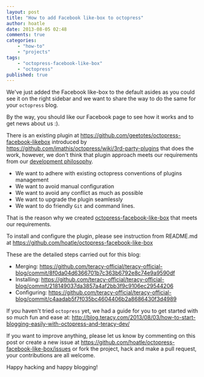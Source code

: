 ```yaml
---
layout: post
title: "How to add Facebook like-box to octopress"
author: hoatle
date: 2013-08-05 02:48
comments: true
categories:
    - "how-to"
    - "projects"
tags:
    - "octopress-facebook-like-box"
    - "octopress"
published: true
---
```


We've just added the Facebook like-box to the default asides as you could see it on the right
sidebar and we want to share the way to do the same for your `octopress` blog.

By the way, you should like our Facebook page to see how it works and to get news about us :).

There is an existing plugin at https://github.com/geetotes/octopress-facebook-likebox introduced by
https://github.com/imathis/octopress/wiki/3rd-party-plugins that does the work, however, we don't
think that plugin approach meets our requirements from our [development philosophy][].

<!-- more -->

- We want to adhere with existing octopress conventions of plugins management
- We want to avoid manual configuration
- We want to avoid any conflict as much as possible
- We want to upgrade the plugin seamlessly
- We want to do friendly `Git` and command lines.

That is the reason why we created [octopress-facebook-like-box] that meets our requirements.

To install and configure the plugin, please see instruction from README.md at
https://github.com/hoatle/octopress-facebook-like-box

These are the detailed steps carried out for this blog:

- Merging: https://github.com/teracy-official/teracy-official-blog/commit/8f0da04d6366701b7c363b6792e8c74e9a9590df
- Installing: https://github.com/teracy-official/teracy-official-blog/commit/218149037da3857a4af2bb3f9c9106ec29544206
- Configuring: https://github.com/teracy-official/teracy-official-blog/commit/c4aadab5f7f035bc4604406b2a8686430f3d4989

If you haven't tried `octopress` yet, we had a guide for you to get started with so much fun and ease
at: http://blog.teracy.com/2013/08/03/how-to-start-blogging-easily-with-octopress-and-teracy-dev/

If you want to improve anything, please let us know by commenting on this post or create a new issue
at https://github.com/hoatle/octopress-facebook-like-box/issues or fork the project, hack and make a
pull request, your contributions are all welcome.

Happy hacking and happy blogging!

[development philosophy]: http://dev.teracy.org/intro.html#join-and-work-with-us
[octopress-facebook-like-box]: https://github.com/hoatle/octopress-facebook-like-box
